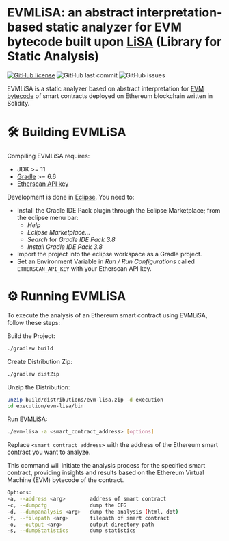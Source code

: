 # EVMLiSA: an abstract interpretation-based static analyzer for EVM bytecode built upon [LiSA](https://unive-ssv.github.io/lisa/) (Library for Static Analysis)

[![GitHub license](https://img.shields.io/github/license/lisa-analyzer/evm-lisa)](https://github.com/lisa-analyzer/evm-lisa/blob/master/LICENSE)
![GitHub last commit](https://img.shields.io/github/last-commit/lisa-analyzer/evm-lisa)
![GitHub issues](https://img.shields.io/github/issues-raw/lisa-analyzer/evm-lisa)

EVMLiSA is a static analyzer based on abstract interpretation for [EVM bytecode](https://www.ethervm.io/) of smart contracts deployed on Ethereum blockchain written in Solidity. 

# 🛠 Building EVMLiSA
Compiling EVMLiSA requires:
- JDK >= 11
- [Gradle](https://gradle.org/releases/) >= 6.6
- [Etherscan API key](https://etherscan.io/myapikey)

Development is done in [Eclipse](https://www.eclipse.org/downloads/).
You need to:
- Install the Gradle IDE Pack plugin through the Eclipse Marketplace; from the eclipse menu bar:
  - *Help*
  - *Eclipse Marketplace...*
  - *Search* for *Gradle IDE Pack 3.8*
  - *Install Gradle IDE Pack 3.8*
- Import the project into the eclipse workspace as a Gradle project.
- Set an Environment Variable in *Run / Run Configurations* called `ETHERSCAN_API_KEY` with your Etherscan API key.

# ⚙️ Running EVMLiSA
To execute the analysis of an Ethereum smart contract using EVMLiSA, follow these steps:

Build the Project:
```bash
./gradlew build
```

Create Distribution Zip:
```bash
./gradlew distZip
```

Unzip the Distribution:
```bash
unzip build/distributions/evm-lisa.zip -d execution
cd execution/evm-lisa/bin
```

Run EVMLiSA:
```bash
./evm-lisa -a <smart_contract_address> [options]
```
Replace `<smart_contract_address>` with the address of the Ethereum smart contract you want to analyze.

This command will initiate the analysis process for the specified smart contract, providing insights and results based on the Ethereum Virtual Machine (EVM) bytecode of the contract.

```bash
Options:
-a, --address <arg>        address of smart contract
-c, --dumpcfg              dump the CFG
-d, --dumpanalysis <arg>   dump the analysis (html, dot)
-f, --filepath <arg>       filepath of smart contract
-o, --output <arg>         output directory path
-s, --dumpStatistics       dump statistics
```
